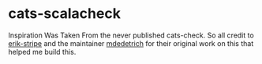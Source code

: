 # cats-scalacheck

Inspiration Was Taken From the never published cats-check. So all credit to [erik-stripe](https://github.com/erik-stripe) and the maintainer [mdedetrich](https://github.com/mdedetrich) for their original work on this that helped me build this.
